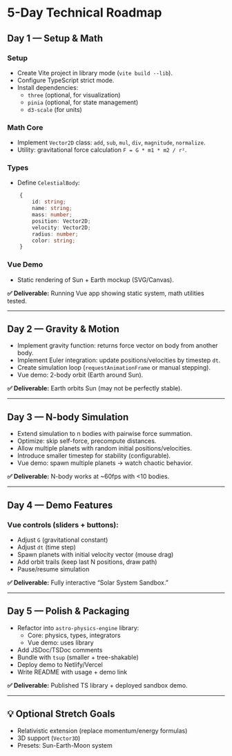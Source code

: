 
# 5-Day Technical Roadmap

## Day 1 — Setup & Math

### Setup
- Create Vite project in library mode (`vite build --lib`).
- Configure TypeScript strict mode.
- Install dependencies:
	- `three` (optional, for visualization)
	- `pinia` (optional, for state management)
	- `d3-scale` (for units)

### Math Core
- Implement `Vector2D` class: `add`, `sub`, `mul`, `div`, `magnitude`, `normalize`.
- Utility: gravitational force calculation `F = G * m1 * m2 / r²`.

### Types

- Define `CelestialBody`:

```ts
	{
		id: string;
		name: string;
		mass: number;
		position: Vector2D;
		velocity: Vector2D;
		radius: number;
		color: string;
	}
```

### Vue Demo
- Static rendering of Sun + Earth mockup (SVG/Canvas).

**✅ Deliverable:** Running Vue app showing static system, math utilities tested.

---

## Day 2 — Gravity & Motion

- Implement gravity function: returns force vector on body from another body.
- Implement Euler integration: update positions/velocities by timestep `dt`.
- Create simulation loop (`requestAnimationFrame` or manual stepping).
- Vue demo: 2-body orbit (Earth around Sun).

**✅ Deliverable:** Earth orbits Sun (may not be perfectly stable).


---

## Day 3 — N-body Simulation

- Extend simulation to n bodies with pairwise force summation.
- Optimize: skip self-force, precompute distances.
- Allow multiple planets with random initial positions/velocities.
- Introduce smaller timestep for stability (configurable).
- Vue demo: spawn multiple planets → watch chaotic behavior.

**✅ Deliverable:** N-body works at ~60fps with <10 bodies.


---

## Day 4 — Demo Features

### Vue controls (sliders + buttons):
- Adjust `G` (gravitational constant)
- Adjust `dt` (time step)
- Spawn planets with initial velocity vector (mouse drag)
- Add orbit trails (keep last N positions, draw path)
- Pause/resume simulation

**✅ Deliverable:** Fully interactive “Solar System Sandbox.”


---

## Day 5 — Polish & Packaging

- Refactor into `astro-physics-engine` library:
	- Core: physics, types, integrators
	- Vue demo: uses library
- Add JSDoc/TSDoc comments
- Bundle with `tsup` (smaller + tree-shakable)
- Deploy demo to Netlify/Vercel
- Write README with usage + demo link

**✅ Deliverable:** Published TS library + deployed sandbox demo.

---

## 💡 Optional Stretch Goals

- Relativistic extension (replace momentum/energy formulas)
- 3D support (`Vector3D`)
- Presets: Sun-Earth-Moon system